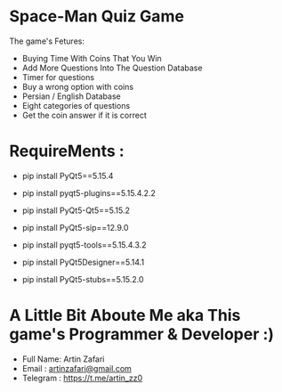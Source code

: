 # Space-Man Quiz Game

The game's Fetures:

- Buying Time With Coins That You Win
- Add More Questions Into The Question Database
- Timer for questions
- Buy a wrong option with coins
- Persian / English Database
- Eight categories of questions
- Get the coin answer if it is correct


# RequireMents :
- pip install PyQt5==5.15.4

- pip install pyqt5-plugins==5.15.4.2.2

- pip install PyQt5-Qt5==5.15.2

- pip install PyQt5-sip==12.9.0

- pip install pyqt5-tools==5.15.4.3.2

- pip install PyQt5Designer==5.14.1

- pip install PyQt5-stubs==5.15.2.0

# A Little Bit Aboute Me aka This game's Programmer & Developer :)

- Full Name: Artin Zafari
- Email : artinzafari@gmail.com
- Telegram : https://t.me/artin_zz0
